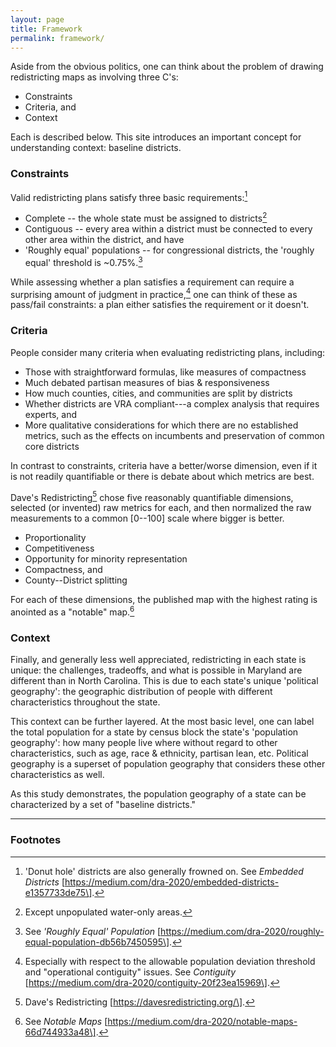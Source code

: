 ```yaml
---
layout: page
title: Framework
permalink: framework/
---
```


Aside from the obvious politics, 
one can think about the problem of drawing redistricting maps as involving three C's:

-   Constraints
-   Criteria, and
-   Context

Each is described below. This site introduces an important concept for understanding context: baseline districts.

### Constraints

Valid redistricting plans satisfy three basic requirements:[^1]

-   Complete -- the whole state must be assigned to districts[^2]
-   Contiguous -- every area within a district must be connected to
    every other area within the district, and have
-   'Roughly equal' populations -- for congressional districts, the
    'roughly equal' threshold is \~0.75%.[^3]

While assessing whether a plan satisfies a requirement can require a
surprising amount of judgment in practice,[^4] one can think of these as
pass/fail constraints: a plan either satisfies the requirement or it
doesn't.

### Criteria

People consider many criteria when evaluating redistricting plans,
including:

-   Those with straightforward formulas, like measures of compactness
-   Much debated partisan measures of bias & responsiveness
-   How much counties, cities, and communities are split by districts
-   Whether districts are VRA compliant---a complex analysis that
    requires experts, and
-   More qualitative considerations for which there are no established
    metrics, such as the effects on incumbents and preservation of
    common core districts

In contrast to constraints, criteria have a better/worse dimension, even
if it is not readily quantifiable or there is debate about which metrics
are best.

Dave's Redistricting[^5] chose five reasonably quantifiable dimensions,
selected (or invented) raw metrics for each, and then normalized the raw
measurements to a common \[0--100\] scale where bigger is better.

-   Proportionality
-   Competitiveness
-   Opportunity for minority representation
-   Compactness, and
-   County--District splitting

For each of these dimensions, the published map with the highest rating
is anointed as a "notable" map.[^6]

### Context

Finally, and generally less well appreciated, redistricting in each
state is unique: the challenges, tradeoffs, and what is possible in
Maryland are different than in North Carolina. This is due to each
state's unique 'political geography': the geographic distribution of
people with different characteristics throughout the state.

This context can be further layered. At the most basic level, one can
label the total population for a state by census block the state's
'population geography': how many people live where without regard to
other characteristics, such as age, race & ethnicity, partisan lean,
etc. Political geography is a superset of population geography that
considers these other characteristics as well.

As this study demonstrates, 
the population geography of a state can be characterized by a set of "baseline districts."

---

### Footnotes

[^1]: 'Donut hole' districts are also generally frowned on. See
    *Embedded Districts*
    \[https://medium.com/dra-2020/embedded-districts-e1357733de75\].

[^2]: Except unpopulated water-only areas.

[^3]: See *'Roughly Equal' Population*
    \[https://medium.com/dra-2020/roughly-equal-population-db56b7450595\].

[^4]: Especially with respect to the allowable population deviation
    threshold and "operational contiguity" issues. See *Contiguity*
    \[https://medium.com/dra-2020/contiguity-20f23ea15969\].

[^5]: Dave's Redistricting \[https://davesredistricting.org/\].

[^6]: See *Notable* *Maps*
    \[https://medium.com/dra-2020/notable-maps-66d744933a48\].
